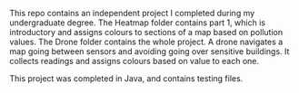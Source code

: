 This repo contains an independent project I completed during my undergraduate degree. 
The Heatmap folder contains part 1, which is introductory and assigns colours to sections of a map based on pollution values.
The Drone folder contains the whole project. A drone navigates a map going between sensors and avoiding going over sensitive buildings. 
It collects readings and assigns colours based on value to each one.

This project was completed in Java, and contains testing files.
